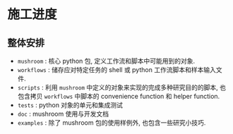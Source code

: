 # 施工进度

## 整体安排

- `mushroom` : 核心 python 包, 定义工作流和脚本中可能用到的对象.
- `workflows` : 储存应对特定任务的 shell 或 python 工作流脚本和样本输入文件.
- `scripts` : 利用 `mushroom` 中定义的对象来实现的完成多种研究目的的脚本, 也包含拷贝 `workflows` 中脚本的 convenience function 和 helper function.
- `tests` : python 对象的单元和集成测试
- `doc` : mushroom 使用与开发文档
- `examples` : 除了 mushroom 包的使用样例外, 也包含一些研究小技巧.
